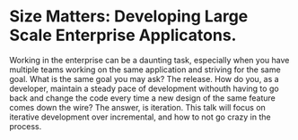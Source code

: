 # Size Matters: Developing Large Scale Enterprise Applicatons.
Working in the enterprise can be a daunting task, especially when you have multiple teams working on the same application and striving for the same goal. What is the same goal you may ask? The release. How do you, as a developer, maintain a steady pace of development withouth having to go back and change the code every time a new design of the same feature comes down the wire? The answer, is iteration. This talk will focus on iterative development over incremental, and how to not go crazy in the process.

